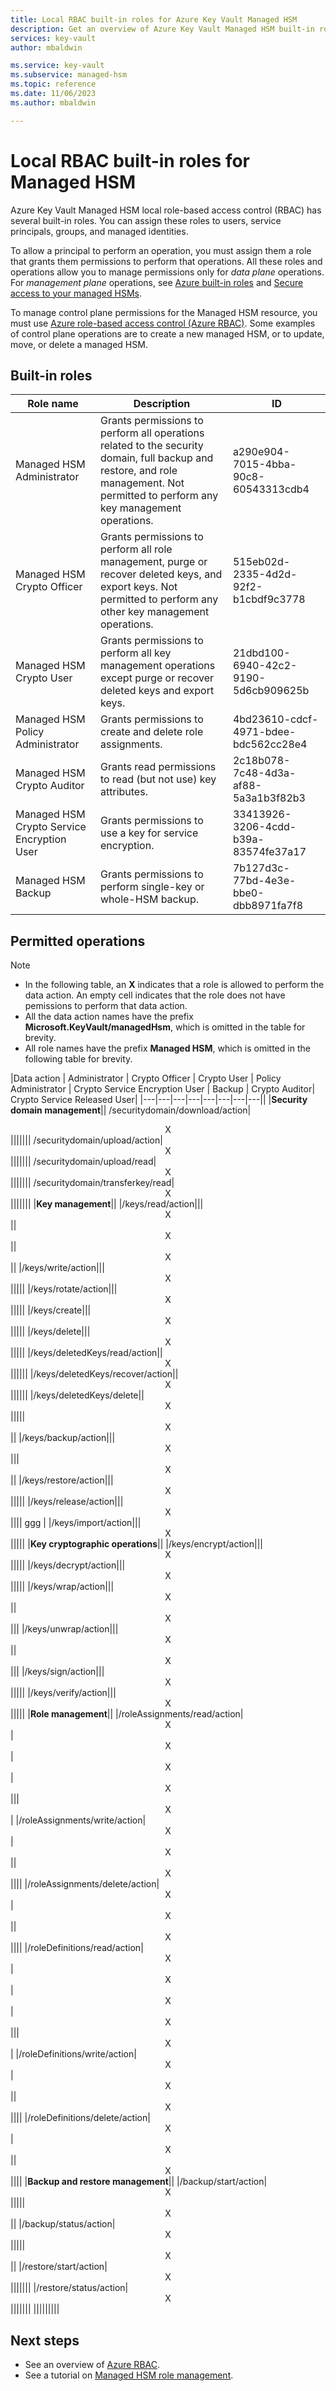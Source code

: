 ```yaml
---
title: Local RBAC built-in roles for Azure Key Vault Managed HSM
description: Get an overview of Azure Key Vault Managed HSM built-in roles that can be assigned to users, service principals, groups, and managed identities.
services: key-vault
author: mbaldwin

ms.service: key-vault
ms.subservice: managed-hsm
ms.topic: reference
ms.date: 11/06/2023
ms.author: mbaldwin

---
```

# Local RBAC built-in roles for Managed HSM

Azure Key Vault Managed HSM local role-based access control (RBAC) has several built-in roles. You can assign these roles to users, service principals, groups, and managed identities.

To allow a principal to perform an operation, you must assign them a role that grants them permissions to perform that operations. All these roles and operations allow you to manage permissions only for *data plane* operations. For *management plane* operations, see [Azure built-in roles](../../role-based-access-control/built-in-roles.md) and [Secure access to your managed HSMs](secure-your-managed-hsm.md).

To manage control plane permissions for the Managed HSM resource, you must use [Azure role-based access control (Azure RBAC)](../../role-based-access-control/overview.md). Some examples of control plane operations are to create a new managed HSM, or to update, move, or delete a managed HSM.

## Built-in roles

|Role name|Description|ID|
|---|---|---|
|Managed HSM Administrator| Grants permissions to perform all operations related to the security domain, full backup and restore, and role management. Not permitted to perform any key management operations.|a290e904-7015-4bba-90c8-60543313cdb4|
|Managed HSM Crypto Officer|Grants permissions to perform all role management, purge or recover deleted keys, and export keys. Not permitted to perform any other key management operations.|515eb02d-2335-4d2d-92f2-b1cbdf9c3778|
|Managed HSM Crypto User|Grants permissions to perform all key management operations except purge or recover deleted keys and export keys.|21dbd100-6940-42c2-9190-5d6cb909625b|
|Managed HSM Policy Administrator| Grants permissions to create and delete role assignments.|4bd23610-cdcf-4971-bdee-bdc562cc28e4|
|Managed HSM Crypto Auditor|Grants read permissions to read (but not use) key attributes.|2c18b078-7c48-4d3a-af88-5a3a1b3f82b3|
|Managed HSM Crypto Service Encryption User| Grants permissions to use a key for service encryption. |33413926-3206-4cdd-b39a-83574fe37a17|
|Managed HSM Backup| Grants permissions to perform single-key or whole-HSM backup.|7b127d3c-77bd-4e3e-bbe0-dbb8971fa7f8|

## Permitted operations

> [!NOTE]  
> - In the following table, an **X** indicates that a role is allowed to perform the data action. An empty cell indicates that the role does not have pemissions to perform that data action.
> - All the data action names have the prefix **Microsoft.KeyVault/managedHsm**, which is omitted in the table for brevity.
> - All role names have the prefix **Managed HSM**, which is omitted in the following table for brevity.

|Data action | Administrator | Crypto Officer | Crypto User | Policy Administrator | Crypto Service Encryption User | Backup | Crypto Auditor| Crypto Service Released User|
|---|---|---|---|---|---|---|---||
|**Security domain management**||
/securitydomain/download/action|<center>X</center>|||||||
/securitydomain/upload/action|<center>X</center>|||||||
/securitydomain/upload/read|<center>X</center>|||||||
/securitydomain/transferkey/read|<center>X</center>|||||||
|**Key management**||
|/keys/read/action|||<center>X</center>||<center>X</center>||<center>X</center>||
|/keys/write/action|||<center>X</center>|||||
|/keys/rotate/action|||<center>X</center>|||||
|/keys/create|||<center>X</center>|||||
|/keys/delete|||<center>X</center>|||||
|/keys/deletedKeys/read/action||<center>X</center>||||||
|/keys/deletedKeys/recover/action||<center>X</center>||||||
|/keys/deletedKeys/delete||<center>X</center>|||||<center>X</center>||
|/keys/backup/action|||<center>X</center>|||<center>X</center>||
|/keys/restore/action|||<center>X</center>|||||
|/keys/release/action|||<center>X</center>|||| ggg |
|/keys/import/action|||<center>X</center>|||||
|**Key cryptographic operations**||
|/keys/encrypt/action|||<center>X</center>|||||
|/keys/decrypt/action|||<center>X</center>|||||
|/keys/wrap/action|||<center>X</center>||<center>X</center>|||
|/keys/unwrap/action|||<center>X</center>||<center>X</center>|||
|/keys/sign/action|||<center>X</center>|||||
|/keys/verify/action|||<center>X</center>|||||
|**Role management**||
|/roleAssignments/read/action|<center>X</center>|<center>X</center>|<center>X</center>|<center>X</center>|||<center>X</center>|
|/roleAssignments/write/action|<center>X</center>|<center>X</center>||<center>X</center>||||
|/roleAssignments/delete/action|<center>X</center>|<center>X</center>||<center>X</center>||||
|/roleDefinitions/read/action|<center>X</center>|<center>X</center>|<center>X</center>|<center>X</center>|||<center>X</center>|
|/roleDefinitions/write/action|<center>X</center>|<center>X</center>||<center>X</center>||||
|/roleDefinitions/delete/action|<center>X</center>|<center>X</center>||<center>X</center>||||
|**Backup and restore management**||
|/backup/start/action|<center>X</center>|||||<center>X</center>||
|/backup/status/action|<center>X</center>|||||<center>X</center>||
|/restore/start/action|<center>X</center>|||||||
|/restore/status/action|<center>X</center>|||||||
|||||||||

## Next steps

- See an overview of [Azure RBAC](../../role-based-access-control/overview.md).
- See a tutorial on [Managed HSM role management](role-management.md).
